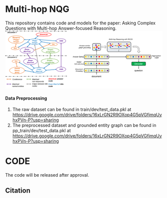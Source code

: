 # Multi-hop NQG
This repository contains code and models for the paper: Asking Complex Questions with Multi-hop Answer-focused Reasoning.
![Model Framework](whole.png)

#### Data Preprocessing
1. The raw dataset can be found in train/dev/test_data.pkl at https://drive.google.com/drive/folders/16xLrGN2R9OXop4G5pVGfjmqUyhxPVn-P?usp=sharing
2. The preprocessed dataset and grounded entity graph can be found in pp_train/dev/test_data.pkl at https://drive.google.com/drive/folders/16xLrGN2R9OXop4G5pVGfjmqUyhxPVn-P?usp=sharing

# CODE 
The code will be released after approval.


## Citation
```
    
```

